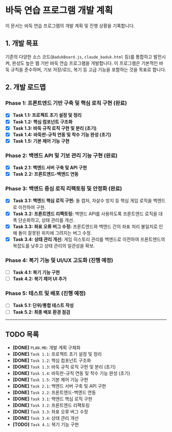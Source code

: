 # 바둑 연습 프로그램 개발 계획

이 문서는 바둑 연습 프로그램의 개발 계획 및 진행 상황을 기록합니다.

## 1. 개발 목표

기존의 다양한 소스 코드(`BadukBoard.js`, `claude_baduk.html` 등)를 통합하고 발전시켜, 완성도 높은 웹 기반 바둑 연습 프로그램을 개발합니다. 이 프로그램은 기본적인 바둑 규칙을 준수하며, 기보 저장/로드, 복기 등 고급 기능을 포함하는 것을 목표로 합니다.

## 2. 개발 로드맵

### Phase 1: 프론트엔드 기반 구축 및 핵심 로직 구현 (완료)

*   [x] **Task 1.1: 프로젝트 초기 설정 및 정리**
*   [x] **Task 1.2: 핵심 컴포넌트 구조화**
*   [x] **Task 1.3: 바둑 규칙 로직 구현 및 분리 (초기)**
*   [x] **Task 1.4: 바둑판-규칙 연동 및 착수 기능 완성 (초기)**
*   [x] **Task 1.5: 기본 제어 기능 구현**

### Phase 2: 백엔드 API 및 기보 관리 기능 구현 (완료)

*   [x] **Task 2.1: 백엔드 서버 구축 및 API 구현**
*   [x] **Task 2.2: 프론트엔드-백엔드 연동**

### Phase 3: 백엔드 중심 로직 리팩토링 및 안정화 (완료)

*   [x] **Task 3.1: 백엔드 핵심 로직 구현:** 돌 캡처, 자살수 방지 등 핵심 게임 로직을 백엔드로 이전하여 구현.
*   [x] **Task 3.2: 프론트엔드 리팩토링:** 백엔드 API를 사용하도록 프론트엔드 로직을 대폭 단순화하고, 상태 관리를 개선.
*   [x] **Task 3.3: 좌표 오류 버그 수정:** 프론트엔드와 백엔드 간의 좌표 처리 불일치로 인해 돌이 잘못된 위치에 그려지는 버그 수정.
*   [x] **Task 3.4: 상태 관리 개선:** 게임 히스토리 관리를 백엔드로 이전하여 프론트엔드의 복잡도를 낮추고 상태 관리의 일관성을 확보.

### Phase 4: 복기 기능 및 UI/UX 고도화 (진행 예정)

*   [ ] **Task 4.1: 복기 기능 구현**
*   [ ] **Task 4.2: 복기 제어 UI 추가**

### Phase 5: 테스트 및 배포 (진행 예정)

*   [ ] **Task 5.1: 단위/통합 테스트 작성**
*   [ ] **Task 5.2: 최종 배포 환경 점검**

---

## TODO 목록

*   **[DONE]** `PLAN.MD`: 개발 계획 구체화
*   **[DONE]** `Task 1.1`: 프로젝트 초기 설정 및 정리
*   **[DONE]** `Task 1.2`: 핵심 컴포넌트 구조화
*   **[DONE]** `Task 1.3`: 바둑 규칙 로직 구현 및 분리 (초기)
*   **[DONE]** `Task 1.4`: 바둑판-규칙 연동 및 착수 기능 완성 (초기)
*   **[DONE]** `Task 1.5`: 기본 제어 기능 구현
*   **[DONE]** `Task 2.1`: 백엔드 서버 구축 및 API 구현
*   **[DONE]** `Task 2.2`: 프론트엔드-백엔드 연동
*   **[DONE]** `Task 3.1`: 백엔드 핵심 로직 구현
*   **[DONE]** `Task 3.2`: 프론트엔드 리팩토링
*   **[DONE]** `Task 3.3`: 좌표 오류 버그 수정
*   **[DONE]** `Task 3.4`: 상태 관리 개선
*   **[TODO]** `Task 4.1`: 복기 기능 구현
